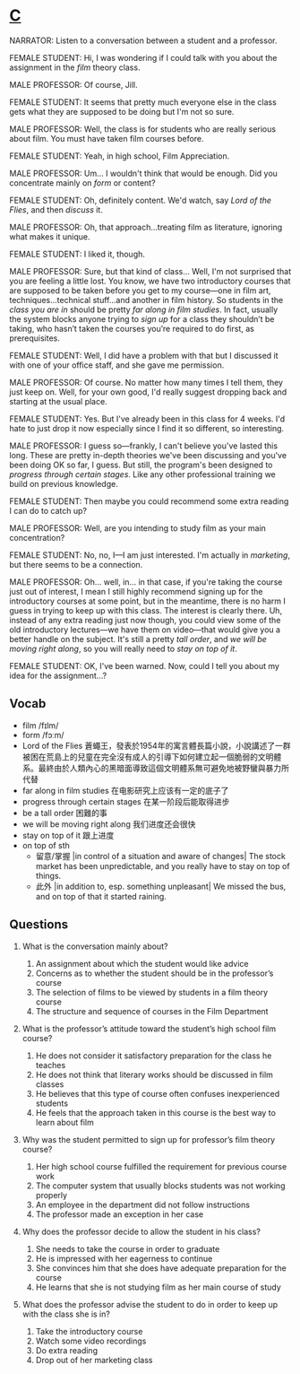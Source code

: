# [C](https://img.kmf.com/toefl/listening/audio/79b15ed2a93141736ef85192ad28873b.mp3)

NARRATOR: Listen to a conversation between a student and a professor.

FEMALE STUDENT: Hi, I was wondering if I could talk with you about the assignment in the *film* theory class.

MALE PROFESSOR: Of course, Jill.

FEMALE STUDENT: It seems that pretty much everyone else in the class gets what they are supposed to be doing but I'm not so sure.

MALE PROFESSOR: Well, the class is for students who are really serious about film. You must have taken film courses before.

FEMALE STUDENT: Yeah, in high school, Film Appreciation.

MALE PROFESSOR: Um... I wouldn't think that would be enough. Did you concentrate mainly on *form* or content?

FEMALE STUDENT: Oh, definitely content. We'd watch, say *Lord of the Flies*, and then *discuss* it.

MALE PROFESSOR: Oh, that approach…treating film as literature, ignoring what makes it unique.

FEMALE STUDENT: I liked it, though.

MALE PROFESSOR: Sure, but that kind of class… Well, I'm not surprised that you are feeling a little lost. You know, we have two introductory courses that are supposed to be taken before you get to my course—one in film art, techniques…technical stuff…and another in film history. So students in the *class you are in* should be pretty *far along in film studies*. In fact, usually the system blocks anyone trying to *sign up* for a class they shouldn’t be taking, who hasn’t taken the courses you’re required to do first, as prerequisites.

FEMALE STUDENT: Well, I did have a problem with that but I discussed it with one of your office staff, and she gave me permission.

MALE PROFESSOR: Of course. No matter how many times I tell them, they just keep on. Well, for your own good, I'd really suggest dropping back and starting at the usual place.

FEMALE STUDENT: Yes. But I've already been in this class for 4 weeks. I'd hate to just drop it now especially since I find it so different, so interesting.

MALE PROFESSOR: I guess so—frankly, I can't believe you've lasted this long. These are pretty in-depth theories we've been discussing and you've been doing OK so far, I guess. But still, the program's been designed to *progress through certain stages*. Like any other professional training we build on previous knowledge.

FEMALE STUDENT: Then maybe you could recommend some extra reading I can do to catch up?

MALE PROFESSOR: Well, are you intending to study film as your main concentration?

FEMALE STUDENT: No, no, I—I am just interested. I'm actually in *marketing*, but there seems to be a connection.

MALE PROFESSOR: Oh... well, in... in that case, if you're taking the course just out of interest, I mean I still highly recommend signing up for the introductory courses at some point, but in the meantime, there is no harm I guess in trying to keep up with this class. The interest is clearly there. Uh, instead of any extra reading just now though, you could view some of the old introductory lectures—we have them on video—that would give you a better handle on the subject. It's still a pretty *tall order*, and *we will be moving right along*, so you will really need to *stay on top of it*.

FEMALE STUDENT: OK, I've been warned. Now, could I tell you about my idea for the assignment...?

## Vocab
- film /fɪlm/ 
- form /fɔːm/ 
- Lord of the Flies 蒼蠅王，發表於1954年的寓言體長篇小說，小說講述了一群被困在荒島上的兒童在完全沒有成人的引導下如何建立起一個脆弱的文明體系。最終由於人類內心的黑暗面導致這個文明體系無可避免地被野蠻與暴力所代替
- far along in film studies 在电影研究上应该有一定的底子了
- progress through certain stages 在某一阶段后能取得进步
- be a tall order 困難的事
- we will be moving right along 我们进度还会很快
- stay on top of it 跟上进度
- on top of sth 
	- 留意/掌握 |in control of a situation and aware of changes| The stock market has been unpredictable, and you really have to stay on top of things.
	- 此外 |in addition to, esp. something unpleasant| We missed the bus, and on top of that it started raining.

## Questions
1. What is the conversation mainly about? 
	1. An assignment about which the student would like advice
	1. Concerns as to whether the student should be in the professor’s course
	1. The selection of films to be viewed by students in a film theory course
	1. The structure and sequence of courses in the Film Department

2. What is the professor’s attitude toward the student’s high school film course? 
	1. He does not consider it satisfactory preparation for the class he teaches
	1. He does not think that literary works should be discussed in film classes
	1. He believes that this type of course often confuses inexperienced students
	1. He feels that the approach taken in this course is the best way to learn about film

3. Why was the student permitted to sign up for professor’s film theory course? 
	1. Her high school course fulfilled the requirement for previous course work
	1. The computer system that usually blocks students was not working properly
	1. An employee in the department did not follow instructions
	1. The professor made an exception in her case

4. Why does the professor decide to allow the student in his class? 
	1. She needs to take the course in order to graduate
	1. He is impressed with her eagerness to continue
	1. She convinces him that she does have adequate preparation for the course
	1. He learns that she is not studying film as her main course of study

5. What does the professor advise the student to do in order to keep up with the class she is in? 
	1. Take the introductory course
	1. Watch some video recordings
	1. Do extra reading
	1. Drop out of her marketing class